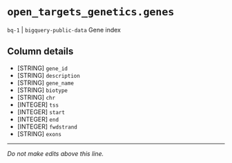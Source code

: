 # `open_targets_genetics.genes`
`bq-1` | `bigquery-public-data`
Gene index

## Column details
* [STRING]    `gene_id`
* [STRING]    `description`
* [STRING]    `gene_name`
* [STRING]    `biotype`
* [STRING]    `chr`
* [INTEGER]   `tss`
* [INTEGER]   `start`
* [INTEGER]   `end`
* [INTEGER]   `fwdstrand`
* [STRING]    `exons`

-------------------------------------------------------------------------------
*Do not make edits above this line.*
